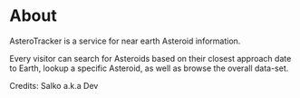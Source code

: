 # About

AsteroTracker is a service for near earth Asteroid information.

Every visitor can search for Asteroids based on their closest approach date to Earth, lookup a specific Asteroid, as well as browse the overall data-set.

Credits: Salko a.k.a Dev

